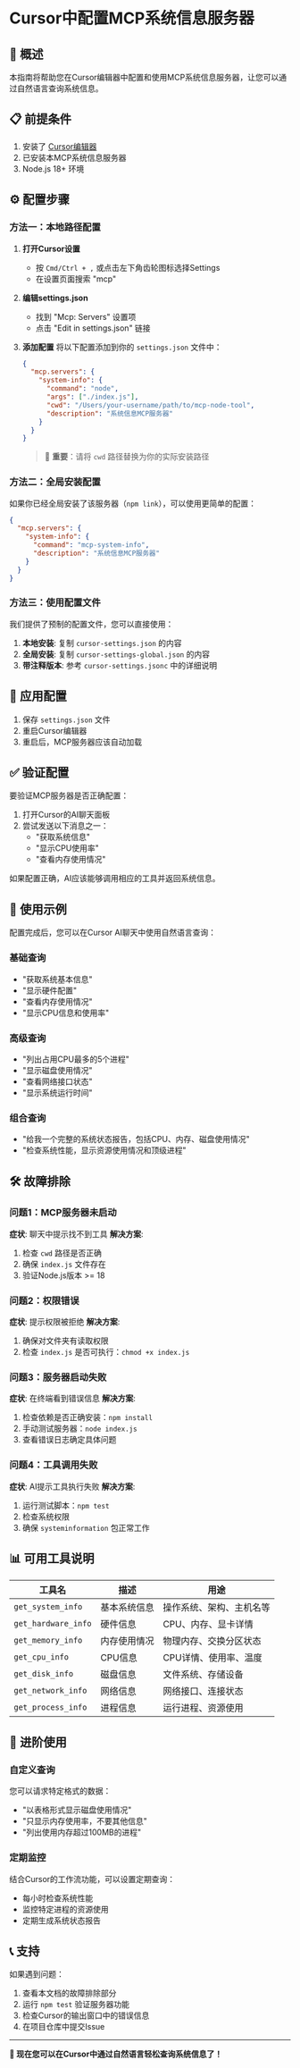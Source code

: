 # Cursor中配置MCP系统信息服务器

## 🎯 概述

本指南将帮助您在Cursor编辑器中配置和使用MCP系统信息服务器，让您可以通过自然语言查询系统信息。

## 📋 前提条件

1. 安装了 [Cursor编辑器](https://cursor.sh/)
2. 已安装本MCP系统信息服务器
3. Node.js 18+ 环境

## ⚙️ 配置步骤

### 方法一：本地路径配置

1. **打开Cursor设置**
   - 按 `Cmd/Ctrl + ,` 或点击左下角齿轮图标选择Settings
   - 在设置页面搜索 "mcp"

2. **编辑settings.json**
   - 找到 "Mcp: Servers" 设置项
   - 点击 "Edit in settings.json" 链接

3. **添加配置**
   将以下配置添加到你的 `settings.json` 文件中：
   ```json
   {
     "mcp.servers": {
       "system-info": {
         "command": "node",
         "args": ["./index.js"],
         "cwd": "/Users/your-username/path/to/mcp-node-tool",
         "description": "系统信息MCP服务器"
       }
     }
   }
   ```

   > 🔔 **重要**：请将 `cwd` 路径替换为你的实际安装路径

### 方法二：全局安装配置

如果你已经全局安装了该服务器（`npm link`），可以使用更简单的配置：

```json
{
  "mcp.servers": {
    "system-info": {
      "command": "mcp-system-info",
      "description": "系统信息MCP服务器"
    }
  }
}
```

### 方法三：使用配置文件

我们提供了预制的配置文件，您可以直接使用：

1. **本地安装**: 复制 `cursor-settings.json` 的内容
2. **全局安装**: 复制 `cursor-settings-global.json` 的内容
3. **带注释版本**: 参考 `cursor-settings.jsonc` 中的详细说明

## 🔄 应用配置

1. 保存 `settings.json` 文件
2. 重启Cursor编辑器
3. 重启后，MCP服务器应该自动加载

## ✅ 验证配置

要验证MCP服务器是否正确配置：

1. 打开Cursor的AI聊天面板
2. 尝试发送以下消息之一：
   - "获取系统信息"
   - "显示CPU使用率"
   - "查看内存使用情况"

如果配置正确，AI应该能够调用相应的工具并返回系统信息。

## 🎯 使用示例

配置完成后，您可以在Cursor AI聊天中使用自然语言查询：

### 基础查询
- "获取系统基本信息"
- "显示硬件配置"
- "查看内存使用情况"
- "显示CPU信息和使用率"

### 高级查询
- "列出占用CPU最多的5个进程"
- "显示磁盘使用情况"
- "查看网络接口状态"
- "显示系统运行时间"

### 组合查询
- "给我一个完整的系统状态报告，包括CPU、内存、磁盘使用情况"
- "检查系统性能，显示资源使用情况和顶级进程"

## 🛠️ 故障排除

### 问题1：MCP服务器未启动
**症状**: 聊天中提示找不到工具
**解决方案**:
1. 检查 `cwd` 路径是否正确
2. 确保 `index.js` 文件存在
3. 验证Node.js版本 >= 18

### 问题2：权限错误
**症状**: 提示权限被拒绝
**解决方案**:
1. 确保对文件夹有读取权限
2. 检查 `index.js` 是否可执行：`chmod +x index.js`

### 问题3：服务器启动失败
**症状**: 在终端看到错误信息
**解决方案**:
1. 检查依赖是否正确安装：`npm install`
2. 手动测试服务器：`node index.js`
3. 查看错误日志确定具体问题

### 问题4：工具调用失败
**症状**: AI提示工具执行失败
**解决方案**:
1. 运行测试脚本：`npm test`
2. 检查系统权限
3. 确保 `systeminformation` 包正常工作

## 📊 可用工具说明

| 工具名 | 描述 | 用途 |
|--------|------|------|
| `get_system_info` | 基本系统信息 | 操作系统、架构、主机名等 |
| `get_hardware_info` | 硬件信息 | CPU、内存、显卡详情 |
| `get_memory_info` | 内存使用情况 | 物理内存、交换分区状态 |
| `get_cpu_info` | CPU信息 | CPU详情、使用率、温度 |
| `get_disk_info` | 磁盘信息 | 文件系统、存储设备 |
| `get_network_info` | 网络信息 | 网络接口、连接状态 |
| `get_process_info` | 进程信息 | 运行进程、资源使用 |

## 🚀 进阶使用

### 自定义查询
您可以请求特定格式的数据：
- "以表格形式显示磁盘使用情况"
- "只显示内存使用率，不要其他信息"
- "列出使用内存超过100MB的进程"

### 定期监控
结合Cursor的工作流功能，可以设置定期查询：
- 每小时检查系统性能
- 监控特定进程的资源使用
- 定期生成系统状态报告

## 📞 支持

如果遇到问题：
1. 查看本文档的故障排除部分
2. 运行 `npm test` 验证服务器功能
3. 检查Cursor的输出窗口中的错误信息
4. 在项目仓库中提交Issue

---

**🎉 现在您可以在Cursor中通过自然语言轻松查询系统信息了！** 